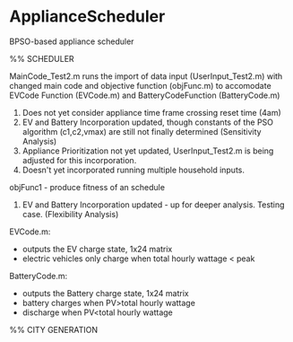 # ApplianceScheduler
BPSO-based appliance scheduler

%% SCHEDULER

MainCode_Test2.m runs the import of data input (UserInput_Test2.m) with changed main code and objective function (objFunc.m) to accomodate EVCode Function (EVCode.m) and BatteryCodeFunction (BatteryCode.m)
1. Does not yet consider appliance time frame crossing reset time (4am)
2. EV and Battery Incorporation updated, though constants of the PSO algorithm (c1,c2,vmax) are still not finally determined (Sensitivity Analysis)
3. Appliance Prioritization not yet updated, UserInput_Test2.m is being adjusted for this incorporation. 
4. Doesn't yet incorporated running multiple household inputs. 

objFunc1 - produce fitness of an schedule
1. EV and Battery Incorporation updated - up for deeper analysis. Testing case. (Flexibility Analysis)

EVCode.m:
- outputs the EV charge state, 1x24 matrix
- electric vehicles only charge when total hourly wattage < peak

BatteryCode.m:
- outputs the Battery charge state, 1x24 matrix
- battery charges when PV>total hourly wattage
- discharge when PV<total hourly wattage 

%% CITY GENERATION
